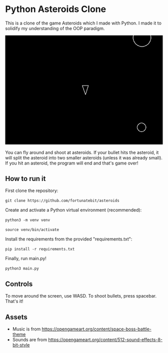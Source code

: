 # Python Asteroids Clone

This is a clone of the game Asteroids which I made with Python. I made it to solidify my understanding of the OOP paradigm.

![Asteroids clone gameplay showcase](asteroids.gif)

You can fly around and shoot at asteroids. If your bullet hits the asteroid, it will split the asteroid into two smaller asteroids (unless it was already small). If you hit an asteroid, the program will end and that's game over!

## How to run it

First clone the repository:

`git clone https://github.com/fortunatebit/asteroids`

Create and activate a Python virtual environment (recommended):

`python3 -m venv venv`

`source venv/bin/activate`

Install the requirements from the provided "requirements.txt":

`pip install -r requirements.txt`

Finally, run main.py!

`python3 main.py`

## Controls

To move around the screen, use WASD. To shoot bullets, press spacebar. That's it!

## Assets
- Music is from https://opengameart.org/content/space-boss-battle-theme
- Sounds are from https://opengameart.org/content/512-sound-effects-8-bit-style

